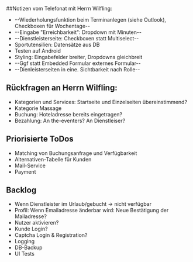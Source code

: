 ##Notizen vom Telefonat mit Herrn Wilfling:
* --Wiederholungsfunktion beim Terminanlegen (siehe Outlook), Checkboxen für Wochentage--
* --Eingabe "Erreichbarkeit": Dropdown mit Minuten--
* --Dienstleisterseite: Checkboxen statt Multiselect--
* Sportutensilien: Datensätze aus DB
* Testen auf Android
* Styling: Eingabefelder breiter, Dropdowns gleichbreit
* --Ggf statt Embedded Formular externes Formular--
* --Dienleisterseiten in eine. Sichtbarkeit nach Rolle--



## Rückfragen an Herrn Wilfling:
* Kategorien und Services: Startseite und Einzelseiten übereinstimmend?
* Kategorie Massage
* Buchung: Hoteladresse bereits eingetragen?
* Bezahlung: An the-eventers? An Dienstleiser?


## Priorisierte ToDos
* Matching von Buchungsanfrage und Verfügbarkeit
* Alternativen-Tabelle für Kunden
* Mail-Service
* Payment


## Backlog
* Wenn Dienstleister im Urlaub/gebucht -> nicht verfügbar
* Profil: Wenn Emailadresse änderbar wird: Neue Bestätigung der Mailadresse?
* Nutzer aktivieren?
* Kunde Login?
* Captcha Login & Registration?
* Logging
* DB-Backup
* UI Tests